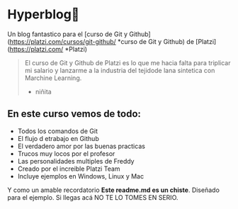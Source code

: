 # Hyperblog💚
Un blog fantastico para el [curso de Git y Github](https://platzi.com/cursos/git-github/ *curso de Git y Github) de [Platzi](https://platzi.com/ *Platzi)
>El curso de Git y Github de Platzi es lo que me hacia falta para triplicar mi salario y lanzarme a la industria del tejidode lana sintetica con Marchine Learning.
> - niñita
## En este curso vemos de todo:
* Todos los comandos de Git
* El flujo d etrabajo en Github
* El verdadero amor por las buenas practicas
* Trucos muy locos por el profesor
* Las personalidades multiples de Freddy
* Creado por el increible Platzi Team
* Incluye ejemplos en Windows, Linux y Mac


Y como un amable recordatorio **Este readme.md es un chiste**. Diseñado para el ejemplo. Si llegas acá NO TE LO TOMES EN SERIO.
